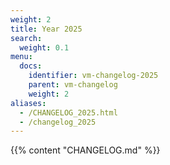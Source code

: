 ```yaml
---
weight: 2
title: Year 2025
search:
  weight: 0.1
menu:
  docs:
    identifier: vm-changelog-2025
    parent: vm-changelog
    weight: 2
aliases:
  - /CHANGELOG_2025.html
  - /changelog_2025
---
```

{{% content "CHANGELOG.md" %}}

